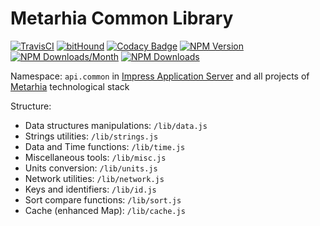 # Metarhia Common Library

[![TravisCI](https://travis-ci.org/metarhia/common.svg?branch=master)](https://travis-ci.org/metarhia/common)
[![bitHound](https://www.bithound.io/github/metarhia/common/badges/score.svg)](https://www.bithound.io/github/metarhia/common)
[![Codacy Badge](https://api.codacy.com/project/badge/Grade/57f219ad89e64c848685a93f5f2f14c2)](https://www.codacy.com/app/metarhia/common)
[![NPM Version](https://badge.fury.io/js/metarhia-common.svg)](https://badge.fury.io/js/metarhia-common)
[![NPM Downloads/Month](https://img.shields.io/npm/dm/metarhia-common.svg)](https://www.npmjs.com/package/metarhia-common)
[![NPM Downloads](https://img.shields.io/npm/dt/metarhia-common.svg)](https://www.npmjs.com/package/metarhia-common)

Namespace: `api.common` in [Impress Application Server](https://github.com/metarhia/Impress)
and all projects of [Metarhia](https://github.com/metarhia) technological stack

Structure:
  - Data structures manipulations: `/lib/data.js`
  - Strings utilities: `/lib/strings.js`
  - Data and Time functions: `/lib/time.js`
  - Miscellaneous tools: `/lib/misc.js`
  - Units conversion: `/lib/units.js`
  - Network utilities: `/lib/network.js`
  - Keys and identifiers: `/lib/id.js`
  - Sort compare functions: `/lib/sort.js`
  - Cache (enhanced Map): `/lib/cache.js`
